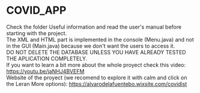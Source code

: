 # COVID_APP<br />
Check the folder Useful information and read the user's manual before starting with the project. <br />
The XML and HTML part is implemented in the console (Menu.java) and not in the GUI (Main.java) because we don't want the users to access it.<br />
DO NOT DELETE THE DATABASE UNLESS YOU HAVE ALREADY TESTED THE APLICATION COMPLETELY.<br />
If you want to learn a bit more about the whole proyect check this video: https://youtu.be/jaNHJ4BVEFM<br />
Website of the proyect (we recomend to explore it with calm and click on the Leran More options): https://alvarodelafuentebo.wixsite.com/covidist<br />
